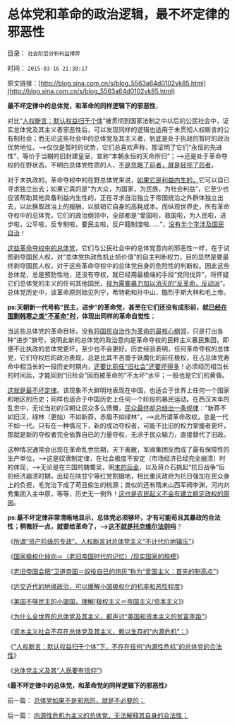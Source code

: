# 总体党和革命的政治逻辑，最不坏定律的邪恶性

目录： `社会阶层分析利益博羿` 

时间： `2015-03-16 21:30:17` 

原文链接：[http://blog.sina.com.cn/s/blog_5563a64d0102vk85.html](http://blog.sina.com.cn/s/blog_5563a64d0102vk85.html)

**最不坏定律中的总体党，和革命的同样逻辑下的邪恶性**，

对比“[人权断言：默认权益归于个体](../../../2014/12/7/国民主权原理被忽略，国民主权所有人缺失，及其国际惯例.md)”被贯彻到国家法制之中以后的公民社会中，证实总体党及其主义者邪恶性后，可以发现同样的逻辑也适用于未贯彻人权断言的公有制社会；而无论这些社会中的总体党及其主义者，到底是处于执政的暂时的政治优势地位，——>仅仅是暂时的优势，它们总喜欢声称，那证明了它们“永恒的先进性”，等价于当朝的旧封建皇室，宣称“本朝永恒的天命所归”；——>还是处于革命夺权的在野状态。不明白总体党性质的人，[不是忽略了前者，就是轻视了后者](../../../2013/5/31/《旧制度和大革命》的托克维尔脊的“革命，暴民运动，镇压，肃反，文化大革命……”.md)。

对于未执政的，革命夺权中的在野总体党来说，[如果它是利益内生的，](../../../2015/2/24/天主教“亡党危机”史，总体党必需要的“外源危机”.md)它可以自已寻求独立出去；如果它真的是“为大众，为国家，为民族，为社会利益”，它至少也应该帮助其他具备利益内生性的，正在寻求自治独立于帝国统治之外群体独立出去，以此换取政治上的报酬，以抵销它自身的高耗成本。而纵观世界史，所有革命夺权中的总体党，它们的政治纲领中，全部都是“爱国啦，救国啦，为人民啦，进步啦，公平啦，反专制啦，要民主啦，反户籍制度啦……”，[没有半个字涉及国民自治](../../../2012/12/28/国民自治自决的权力无法被代表.md)！

[这些革命夺权中的总体党](../../../2012/12/17/革命的原因不是旧制度，更不是统治者.md)，它们与公民社会中的总体党意向的邪恶性一样，在于试图剥夺国民人权，对“总体党执政危机止损价值”的自主判断权力，目的显然是要最终剥夺国民人权，对于这些革命夺权中的总体党自身的危险性的判断权。因此这些总体党，总是预防性地，还没有夺权，就已经用最极端的手段“党同伐异”，将怀疑它们总体党的主义的任何其他国民，[视为需要暴力加以消灭的“反革命，反动派](../../../2012/4/22/民主不是征服“反革命”的革命.md)”。总体党历史中，该革命原则始见列宁，希特勒和孙中山，酷烈于斯大林和毛上帝。

**ps:天朝新一代号称“民主，进步”的革命党，甚至在它们还没有成形前，就[已经在围剿韩寒之类“不革命”时](../../../2012/2/19/私有制前提下只有极左，不存在极右.md)，体现出同样的革命自觉性**；

当这些总体党的革命目标，没[有将国民自治作为革命的最核心纲领](http://darthvad.blog.sohu.com/161146952.html)，只是打出各种“进步”旗号，说明此新的总体党的政治意向是革命夺权的民粹主义暴民集团，即便不比执政的总体党更坏，至少也不会更好。历史经验表明，任何革命夺权的总体党，它们夺权后的政治表现，总是比其不吝啬于妖魔化的前任极权，在占总体党寿命中相当长的一段历史时期内，[还要比前任“旧社会”还要坏得多](../../../2011/12/23/旧社会的成因，英国和民国和俄国的饥荒.md)！必须经历相当长的时间后，才能回到“旧社会”因而被革命的“不太坏”水平；一般也是它们的黄昏。

[这就是最不坏定律](../../../2011/6/4/最不坏定律：没有最坏的，只有更坏的.md)。该现象不大鲜明地表现在中国，也适合于世界上任何一个国家和地区的历史；同样也适合于中国历史上任何一个阶段的暴民运动。在西汉末年的乱世中，无论当初的汉朝让民众多么愤慨，[民众最终却总结出一条规律](../../../2009/2/9/黄宗羲定律“老百姓尽量别折腾”.md)：“新莽不如旧汉，绿林（更始）不如新莽，赤眉不如绿林”，——>此所谓革命政权，总是一代不如一代。只有在一种情况下，新的成功夺权者，可能不比旧的权力掌握者更坏，那就是新的夺权者完全依靠自已的力量夺权，无求于民众输力，直接替代了旧政。

这种情况通常会出现在革命乱世后期，天下离散，军阀集团反而成了最有保障性的生产单位，——>这是奴隶制定律，在社会极度不安定（市场经济已经完全崩溃）时的体现，——>无论是在三国的魏蜀吴，明[末的后金](../../../2008/11/3/亡于内需不振！今天仍是明朝吗？.md)，以及蒋介石挑起“抗日战争”后的经济崩溃时期，出现在陕甘宁等红党割据地，相比重庆政府为抗日强加在民众身上的负担，毛党治下成了苟且偷生的桃源；类似的还有隋末山西军阀李渊，河内刘秀集团入主中原，等等，历史无一例外！[这也是农民起义不会有建立稳定政权的原因](../../../2013/5/25/传统文化中的暴民运动，农民起义，阶级斗争，亡天下.md)。

**ps:最不坏定律非常清晰地显示，总体党必须够坏，才有可能苟且其暴政的合法性；稍微好一点，就要给革命了，——>[这不就是托克维尔法则吗](../../../2011/1/29/言论自由发展过程中的致命红线.md)**？

《[所谓“资产阶级的专政”，人权断言对总体党主义“不计代价地镇压”](../../../2015/3/7/所谓“资产阶级的专政”对总体党主义“不计代价地镇压”.md)》

《[国家极权化倾向＝（老旧帝国时代的记忆）/现实国家的规模](../../../2015/3/8/国家极权化倾向＝（老旧帝国时代的记忆）／现实国家的规模.md)》

《[老旧帝国会把“卫道帝国＝奴役自已的炮灰”称为“爱国主义：首先的制高点”](../../../2015/3/9/老旧帝国的复国主义之“爱国”和极权国家的起源.md)》

《[远交近代的地缘政治，可以缓解小国极权化的机率和恶性程度](../../../2015/3/10/远交近代的地缘政治，缓解小国极权化.md)》

《[美国不够民主的小盟国，理解[极权主义＝帝国主义/资本主义]](../../../2015/3/11/公式：[极权主义＝帝国主义／资本主义]；.md)》

《[为什么全世界的总体党及其主义，都声讨“美国和资本主义的贫富差距”](../../../2015/3/12/为什么全球左派，都竭力声讨“市场经济的贫富差距”？.md)》

《[资本主义社会不存在总体党及其主义，赖以生存的“内源危机”；](../../../2015/3/13/资本主义社会不存在“内源危机”.md)》

《[“人权断言：默认权益归于个体”下，不存在任何“内源性危机”的总体党的合法性](../../../2015/3/14/内源性危机为主义的总体党，无法解释其自身的合法性；.md)》

《[总体党主义及其“人民要有信仰”](../../../2015/3/15/总体党主义及其“人民要有信仰”.md)》

《**最不坏定律中的总体党，和革命党的同样逻辑下的邪恶性**》

前一篇： [总体党如果不是邪恶的，就是不必要的；](../../../2015/3/17/总体党如果不是邪恶的，就是不必要的；.md)

后一篇： [内源性危机为主义的总体党，无法解释其自身的合法性；](../../../2015/3/14/内源性危机为主义的总体党，无法解释其自身的合法性；.md)

